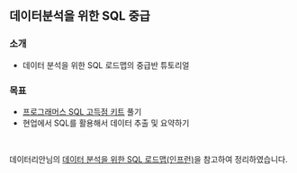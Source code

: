## 데이터분석을 위한 SQL 중급  

### 소개
- 데이터 분석을 위한 SQL 로드맵의 중급반 튜토리얼

### 목표
- [프로그래머스 SQL 고득점 키트][I] 풀기
- 현업에서 SQL를 활용해서 데이터 추출 및 요약하기

<BR>

데이터리안님의 [데이터 분석을 위한 SQL 로드맵(인프런)][H]을 참고하여 정리하였습니다.

[H]: https://www.inflearn.com/roadmaps/400 
[I]: https://programmers.co.kr/learn/challenges?tab=sql_practice_kit